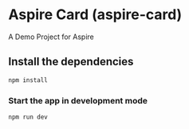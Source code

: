 # Aspire Card (aspire-card)

A Demo Project for Aspire

## Install the dependencies

```bash
npm install
```

### Start the app in development mode

```bash
npm run dev
```
